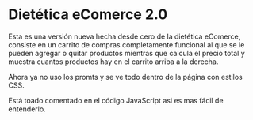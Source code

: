 # Dietética eComerce 2.0
Esta es una versión nueva hecha desde cero de la dietética eComerce, consiste en un carrito de compras completamente funcional al que se le pueden agregar o quitar productos mientras que calcula el precio total y muestra cuantos productos hay en el carrito arriba a la derecha.

Ahora ya no uso los promts y se ve todo dentro de la página con estilos CSS.

Está toado comentado en el código JavaScript asi es mas fácil de entenderlo.

